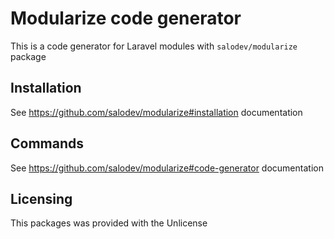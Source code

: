 # Modularize code generator

This is a code generator for Laravel modules with `salodev/modularize` package

## Installation

See https://github.com/salodev/modularize#installation documentation

## Commands

See https://github.com/salodev/modularize#code-generator documentation

## Licensing

This packages was provided with the Unlicense

